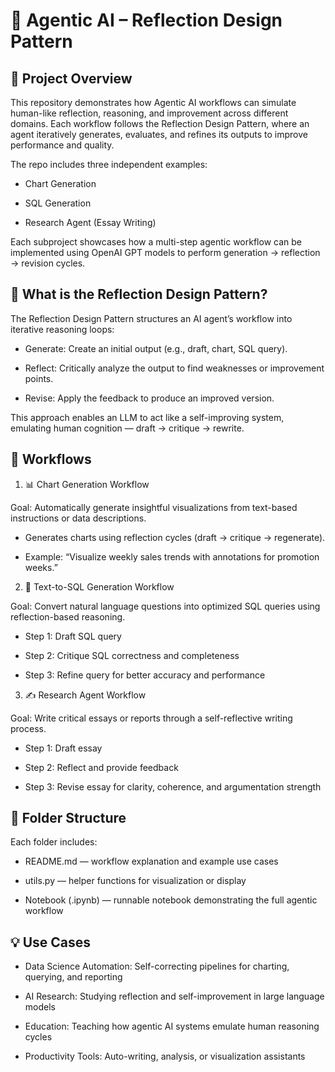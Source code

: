 # 🧠 Agentic AI – Reflection Design Pattern

## 🚀 Project Overview

This repository demonstrates how Agentic AI workflows can simulate human-like reflection, reasoning, and improvement across different domains.
Each workflow follows the Reflection Design Pattern, where an agent iteratively generates, evaluates, and refines its outputs to improve performance and quality.

The repo includes three independent examples:

- Chart Generation

- SQL Generation

- Research Agent (Essay Writing)

Each subproject showcases how a multi-step agentic workflow can be implemented using OpenAI GPT models to perform generation → reflection → revision cycles.


## 🧠 What is the Reflection Design Pattern?

The Reflection Design Pattern structures an AI agent’s workflow into iterative reasoning loops:

- Generate: Create an initial output (e.g., draft, chart, SQL query).

- Reflect: Critically analyze the output to find weaknesses or improvement points.

- Revise: Apply the feedback to produce an improved version.

This approach enables an LLM to act like a self-improving system, emulating human cognition — draft → critique → rewrite.

## 🧭 Workflows

1. 📊 Chart Generation Workflow

Goal: Automatically generate insightful visualizations from text-based instructions or data descriptions.

- Generates charts using reflection cycles (draft → critique → regenerate).

- Example: “Visualize weekly sales trends with annotations for promotion weeks.”

2. 🧮 Text-to-SQL Generation Workflow

Goal: Convert natural language questions into optimized SQL queries using reflection-based reasoning.

- Step 1: Draft SQL query

- Step 2: Critique SQL correctness and completeness

- Step 3: Refine query for better accuracy and performance

3. ✍️ Research Agent Workflow

Goal: Write critical essays or reports through a self-reflective writing process.

- Step 1: Draft essay

- Step 2: Reflect and provide feedback

- Step 3: Revise essay for clarity, coherence, and argumentation strength


## 🧩 Folder Structure

Each folder includes:

- README.md — workflow explanation and example use cases

- utils.py — helper functions for visualization or display

- Notebook (.ipynb) — runnable notebook demonstrating the full agentic workflow


## 💡 Use Cases

- Data Science Automation: Self-correcting pipelines for charting, querying, and reporting

- AI Research: Studying reflection and self-improvement in large language models

- Education: Teaching how agentic AI systems emulate human reasoning cycles

- Productivity Tools: Auto-writing, analysis, or visualization assistants

